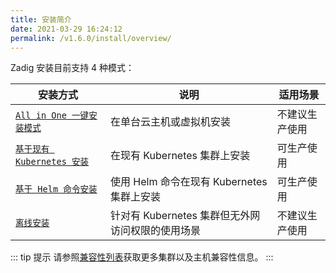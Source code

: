```yaml
---
title: 安装简介
date: 2021-03-29 16:24:12
permalink: /v1.6.0/install/overview/
---
```



Zadig 安装目前支持 4 种模式：

| 安装方式 | 说明 | 适用场景 |
|-------- | ---- |--------|
| [`All in One 一键安装模式`](/install/all-in-one/) | 在单台云主机或虚拟机安装 | 不建议生产使用 |
| [`基于现有 Kubernetes 安装`](/install/install-on-k8s/) | 在现有 Kubernetes 集群上安装 | 可生产使用 |
| [`基于 Helm 命令安装`](/install/helm-deploy/) | 使用 Helm 命令在现有 Kubernetes 集群上安装  | 可生产使用 |
| [`离线安装`](/install/offline/) | 针对有 Kubernetes 集群但无外网访问权限的使用场景 | 不建议生产使用 |


::: tip 提示
请参照[兼容性列表](/pages/compatibility)获取更多集群以及主机兼容性信息。
:::

